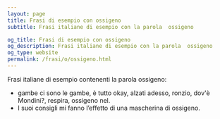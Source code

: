 ```yaml
---
layout: page
title: Frasi di esempio con ossigeno 
subtitle: Frasi italiane di esempio con la parola  ossigeno

og_title: Frasi di esempio con ossigeno 
og_description: Frasi italiane di esempio con la parola  ossigeno
og_type: website
permalink: /frasi/o/ossigeno.html
---
```


Frasi italiane di esempio contenenti la parola ossigeno:


- gambe ci sono le gambe, è tutto okay, alzati adesso, ronzio, dov'è Mondini?, respira, ossigeno nel.
- I suoi consigli mi fanno l’effetto di una mascherina di ossigeno.
